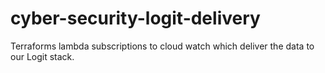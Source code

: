 # cyber-security-logit-delivery
Terraforms lambda subscriptions to cloud watch which deliver the data to our Logit stack.
